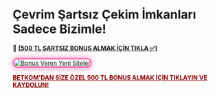# Çevrim Şartsız Çekim İmkanları Sadece Bizimle!
<p>🔗 <a href="https://cutt.ly/ze5DePku" target="_blank"><strong>[500 TL ŞARTSIZ BONUS ALMAK İÇİN TIKLA ✅]</strong></a></p>
<a href="https://cutt.ly/ze5DePku" title="Bonus Veren Yeni Siteler">
  <img src="https://i.ibb.co/k2cvYXhM/Ekran-g-r-nt-s-2025-03-12-185850.png" alt="Bonus Veren Yeni Siteler" style="max-width: 100%; border: 3px solid #ff69b4; border-radius: 15px; box-shadow: 0px 0px 15px rgba(255, 105, 180, 0.8);">
</a>
<p> <a href="https://cutt.ly/ze5DePku" style="color: #8b0000; font-weight: bold;">BETKOM'DAN SİZE ÖZEL 500 TL BONUS ALMAK İÇİN TIKLAYIN VE KAYDOLUN!</a></p>
